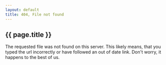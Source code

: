 ```yaml
---
layout: default
title: 404, File not found
---
```


## {{ page.title }}

The requested file was not found on this server.  This likely means,
that you typed the url incorrectly or have followed an out of date link.
Don't worry, it happens to the best of us.

